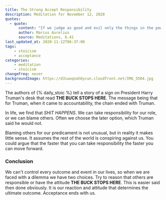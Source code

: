 ```yaml
---
title: The Strong Accept Responsibility
description: Meditation for November 12, 2020
quotes: 
  - quote:
      content: "If we judge as good and evil only the things in the power of our own choice, then there is no room left for blaming gods or being hostile to others."
      author: Marcus Aurelius
      source: Meditations, 6.41
last_updated_at: 2020-11-12T06:37:00
tags:
    - stoicism
    - acceptance
categories:
    - meditation
    - stoicism
changeFreq: never
backgroundImage: https://d3iwoqnah6ycun.cloudfront.net/IMG_5504.jpg
---
```


The authors of {% daily_stoic %} tell a story of a sign on President Harry Truman's desk that read **THE BUCK STOPS 
HERE**. The message being that for Truman, when it came to accountability, the chain ended with Truman.

In life, we find that *SHIT HAPPENS*. We can take responsibility for our role, or we can blame others. Often we 
choose the later option, which Truman said he would not.

Blaming others for our predicament is not unusual, but in reality it makes little sense. It assumes the rest of the 
world is conspiring against us. You could argue that the faster that you can take responsibility the faster you can
move forward.

### Conclusion 

We can't control every outcome and event in our lives, so when we are faced with a dilemma we have two choices. Try 
to reason that others are responsible or have the attitude **THE BUCK STOPS HERE**. This is easier said then done 
obviously. It is our reaction and attitude that determines the ultimate outcome. Acceptance ends with us.
